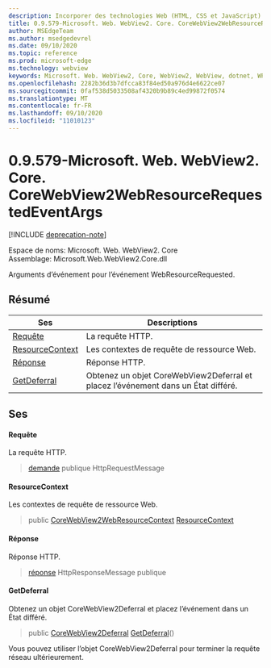 ```yaml
---
description: Incorporer des technologies Web (HTML, CSS et JavaScript) dans vos applications natives avec le contrôle Microsoft Edge WebView2
title: 0.9.579-Microsoft. Web. WebView2. Core. CoreWebView2WebResourceRequestedEventArgs
author: MSEdgeTeam
ms.author: msedgedevrel
ms.date: 09/10/2020
ms.topic: reference
ms.prod: microsoft-edge
ms.technology: webview
keywords: Microsoft. Web. WebView2, Core, WebView2, WebView, dotnet, WPF, WinForms, application, Edge, CoreWebView2, CoreWebView2Controller, contrôle de navigateur, Edge html, Microsoft. Web. WebView2. Core. CoreWebView2WebResourceRequestedEventArgs
ms.openlocfilehash: 2282b36d3b7dfcca83f84ed50a976d4e6622ce07
ms.sourcegitcommit: 0faf538d5033508af4320b9b89c4ed99872f0574
ms.translationtype: MT
ms.contentlocale: fr-FR
ms.lasthandoff: 09/10/2020
ms.locfileid: "11010123"
---
```

# 0.9.579-Microsoft. Web. WebView2. Core. CoreWebView2WebResourceRequestedEventArgs 

[!INCLUDE [deprecation-note](../../includes/deprecation-note.md)]

Espace de noms: Microsoft. Web. WebView2. Core \
Assemblage: Microsoft.Web.WebView2.Core.dll

Arguments d’événement pour l’événement WebResourceRequested.

## Résumé

 Ses                        | Descriptions
--------------------------------|---------------------------------------------
[Requête](#request) | La requête HTTP.
[ResourceContext](#resourcecontext) | Les contextes de requête de ressource Web.
[Réponse](#response) | Réponse HTTP.
[GetDeferral](#getdeferral) | Obtenez un objet CoreWebView2Deferral et placez l’événement dans un État différé.

## Ses

#### Requête 

La requête HTTP.

> [demande](#request) publique HttpRequestMessage

#### ResourceContext 

Les contextes de requête de ressource Web.

> public [CoreWebView2WebResourceContext](./namespace-microsoft-web-webview2-core.md) [ResourceContext](#resourcecontext)

#### Réponse 

Réponse HTTP.

> [réponse](#response) HttpResponseMessage publique

#### GetDeferral 

Obtenez un objet CoreWebView2Deferral et placez l’événement dans un État différé.

> public [CoreWebView2Deferral](microsoft-web-webview2-core-corewebview2deferral.md) [GetDeferral](#getdeferral)()

Vous pouvez utiliser l’objet CoreWebView2Deferral pour terminer la requête réseau ultérieurement.

